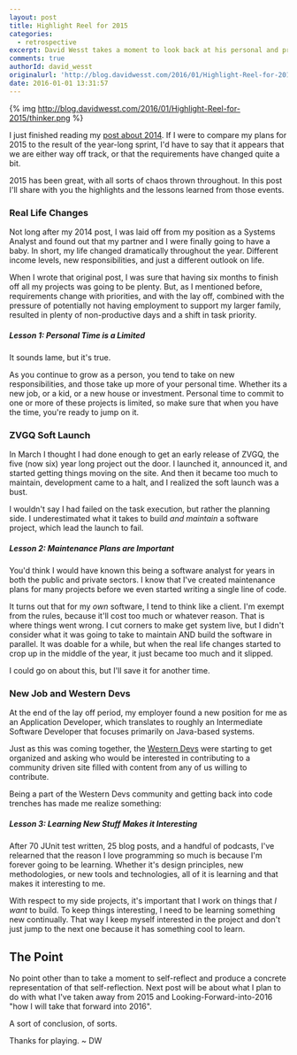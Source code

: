 ```yaml
---
layout: post
title: Highlight Reel for 2015
categories:
  - retrospective
excerpt: David Wesst takes a moment to look back at his personal and professional development throughout 2015.
comments: true
authorId: david_wesst
originalurl: 'http://blog.davidwesst.com/2016/01/Highlight-Reel-for-2015/'
date: 2016-01-01 13:31:57
---
```



{% img http://blog.davidwesst.com/2016/01/Highlight-Reel-for-2015/thinker.png %}

I just finished reading my [post about 2014](http://blog.davidwesst.com/2015/01/Highlight-Reel-for-2014/). If I were to compare my plans for 2015 to the result of the year-long sprint, I'd have to say that it appears that we are either way off track, or that the requirements have changed quite a bit.

2015 has been great, with all sorts of chaos thrown throughout. In this post I'll share with you the highlights and the lessons learned from those events.

### Real Life Changes
Not long after my 2014 post, I was laid off from my position as a Systems Analyst and found out that my partner and I were finally going to have a baby. In short, my life changed dramatically throughout the year. Different income levels, new responsibilities, and just a different outlook on life.

When I wrote that original post, I was sure that having six months to finish off all my projects was going to be plenty. But, as I mentioned before, requirements change with priorities, and with the lay off, combined with the pressure of potentially not having employment to support my larger family, resulted in plenty of non-productive days and a shift in task priority.

##### Lesson 1: Personal Time is a Limited
It sounds lame, but it's true. 

As you continue to grow as a person, you tend to take on new responsibilities, and those take up more of your personal time. Whether its a new job, or a kid, or a new house or investment. Personal time to commit to one or more of these projects is limited, so make sure that when you have the time, you're ready to jump on it.  

### ZVGQ Soft Launch
In March I thought I had done enough to get an early release of ZVGQ, the five (now six) year long project out the door. I launched it, announced it, and started getting things moving on the site. And then it became too much to maintain, development came to a halt, and I realized the soft launch was a bust. 

I wouldn't say I had failed on the task execution, but rather the planning side. I underestimated what it takes to build _and maintain_ a software project, which lead the launch to fail.

##### Lesson 2: Maintenance Plans are Important
You'd think I would have known this being a software analyst for years in both the public and private sectors. I know that I've created maintenance plans for many projects before we even started writing a single line of code.

It turns out that for my _own_ software, I tend to think like a client. I'm exempt from the rules, because it'll cost too much or whatever reason. That is where things went wrong. I cut corners to make get system live, but I didn't consider what it was going to take to maintain AND build the software in parallel. It was doable for a while, but when the real life changes started to crop up in the middle of the year, it just became too much and it slipped.

I could go on about this, but I'll save it for another time.

### New Job and Western Devs
At the end of the lay off period, my employer found a new position for me as an Application Developer, which translates to roughly an Intermediate Software Developer that focuses primarily on Java-based systems.

Just as this was coming together, the [Western Devs](http://www.westerndevs.com) were starting to get organized and asking who would be interested in contributing to a community driven site filled with content from any of us willing to contribute.

Being a part of the Western Devs community and getting back into code trenches has made me realize something:

##### Lesson 3: Learning New Stuff Makes it Interesting 
After 70 JUnit test written, 25 blog posts, and a handful of podcasts, I've relearned that the reason I love programming so much is because I'm forever going to be learning. Whether it's design principles, new methodologies, or new tools and technologies, all of it is learning and that makes it interesting to me.

With respect to my side projects, it's important that I work on things that  _I want_ to build. To keep things interesting, I need to be learning something new continually. That way I keep myself interested in the project and don't just jump to the next one because it has something cool to learn.

## The Point
No point other than to take a moment to self-reflect and produce a concrete representation of that self-reflection. Next post will be about what I plan to do with what I've taken away from 2015 and Looking-Forward-into-2016 "how I will take that forward into 2016".

A sort of conclusion, of sorts.

Thanks for playing. ~ DW 
   
 

